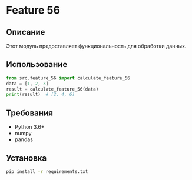 # Feature 56
## Описание
Этот модуль предоставляет функциональность для обработки данных.
## Использование
```python
from src.feature_56 import calculate_feature_56
data = [1, 2, 3]
result = calculate_feature_56(data)
print(result)  # [2, 4, 6]
```
## Требования
- Python 3.6+
- numpy
- pandas
## Установка
```bash
pip install -r requirements.txt
```